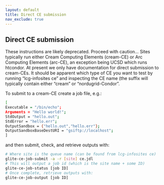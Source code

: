 ```yaml
---
layout: default
title: Direct CE submission
nav_exclude: true
---
```


## Direct CE submission

These instructions are likely deprecated. Proceed with caution...
Sites typically run either Cream Computing Elements (cream-CE) or Arc Computing Elements (arc-CE), an exception being UCSD which runs htcondor. At present we only have documentation for direct submission to cream-CEs. It should be apparent which type of CE you want to test by running “lcg-infosites ce” and inspecting the CE name (the suffix will typically contain either “cream” or “nordugrid-Condor”.

To submit to a cream-CE create a job file, e.g.: 

```bash
[
Executable = "/bin/echo";
Arguments = "Hello world!";
StdOutput = "hello.out";
StdError = "hello.err";
OutputSandbox = {"hello.out","hello.err"};
OutputSandboxBaseDestURI = "gsiftp://localhost";
]
```

and then submit, check, and retrieve outputs with:

```bash
# Where site is the queue name (can be found from lcg-infosites ce)
glite-ce-job-submit -a -r [site] ce.jdl
# This will output a job id (which is the site name + some ID)
glite-ce-job-status [job ID]
# Once complete, retrieve outputs with:
glite-ce-job-output [job ID]
```
